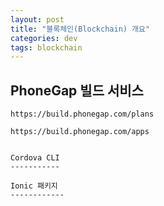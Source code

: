 ```yaml
---
layout: post
title: "블록체인(Blockchain) 개요"
categories: dev
tags: blockchain
---
```


PhoneGap 빌드 서비스
-------------------

`https://build.phonegap.com/plans`

`https://build.phonegap.com/apps`
```

Cordova CLI
-----------

Ionic 패키지
------------